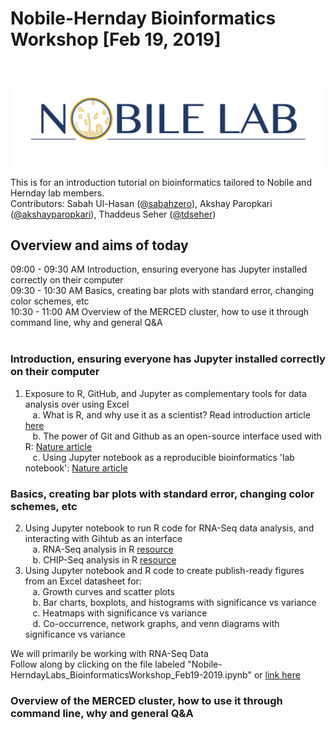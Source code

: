 # Nobile-Hernday Bioinformatics Workshop [Feb 19, 2019]
<br />

![alt text](https://raw.githubusercontent.com/sabahzero/Nobile-HerndayLabs_BioinformaticsWorkshop_Feb19-2019/master/Relevant-Articles_Figures-of-Interest-Highlighted/Nobile-Lab_UC-Merced.png) 
This is for an introduction tutorial on bioinformatics tailored to Nobile and Hernday lab members. <br />
Contributors: Sabah Ul-Hasan ([@sabahzero](https://github.com/sabahzero)), Akshay Paropkari ([@akshayparopkari](https://github.com/akshayparopkari)), Thaddeus Seher ([@tdseher](https://github.com/tdseher))

## Overview and aims of today
09:00 - 09:30 AM Introduction, ensuring everyone has Jupyter installed correctly on their computer </br>
09:30 - 10:30 AM Basics, creating bar plots with standard error, changing color schemes, etc </br>
10:30 - 11:00 AM Overview of the MERCED cluster, how to use it through command line, why and general Q&A </br>
</br>

### Introduction, ensuring everyone has Jupyter installed correctly on their computer
1. Exposure to R, GitHub, and Jupyter as complementary tools for data analysis over using Excel </br>
&nbsp;&nbsp;&nbsp;a. What is R, and why use it as a scientist? Read introduction article [here](https://www.r-project.org/about.html) </br> 
&nbsp;&nbsp;&nbsp;b. The power of Git and Github as an open-source interface used with R: [Nature article](http://blogs.nature.com/naturejobs/2018/06/11/git-the-reproducibility-tool-scientists-love-to-hate/) </br> 
&nbsp;&nbsp;&nbsp;c. Using Jupyter notebook as a reproducible bioinformatics 'lab notebook': [Nature article](https://www.nature.com/articles/d41586-018-07196-1) </br>

### Basics, creating bar plots with standard error, changing color schemes, etc
2. Using Jupyter notebook to run R code for RNA-Seq data analysis, and interacting with Gihtub as an interface </br> 
&nbsp;&nbsp;&nbsp;a. RNA-Seq analysis in R [resource](http://combine-australia.github.io/RNAseq-R/)</br> 
&nbsp;&nbsp;&nbsp;b. CHIP-Seq analysis in R [resource](https://link.springer.com/protocol/10.1007%2F978-1-4939-7380-4_17)</br> 
3. Using Jupyter notebook and R code to create publish-ready figures from an Excel datasheet for: </br>
&nbsp;&nbsp;&nbsp;a. Growth curves and scatter plots </br>
&nbsp;&nbsp;&nbsp;b. Bar charts, boxplots, and histograms with significance vs variance </br>
&nbsp;&nbsp;&nbsp;c. Heatmaps with significance vs variance </br>
&nbsp;&nbsp;&nbsp;d. Co-occurrence, network graphs, and venn diagrams with significance vs variance </br>

We will primarily be working with RNA-Seq Data </br>
Follow along by clicking on the file labeled "Nobile-HerndayLabs_BioinformaticsWorkshop_Feb19-2019.ipynb" or [link here](https://github.com/sabahzero/Nobile-HerndayLabs_BioinformaticsWorkshop_Feb19-2019/blob/master/Nobile-HerndayLabs_BioinformaticsWorkshop_Feb19-2019.ipynb)

### Overview of the MERCED cluster, how to use it through command line, why and general Q&A </br>
</br>
